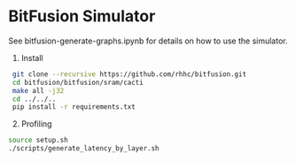 # BitFusion Simulator

See bitfusion-generate-graphs.ipynb for details on how to use the simulator.

1. Install
 
```bash
 git clone --recursive https://github.com/rhhc/bitfusion.git
 cd bitfusion/bitfusion/sram/cacti
 make all -j32
 cd ../../..
 pip install -r requirements.txt
```

2. Profiling

 ```bash
 source setup.sh
 ./scripts/generate_latency_by_layer.sh
 ```
